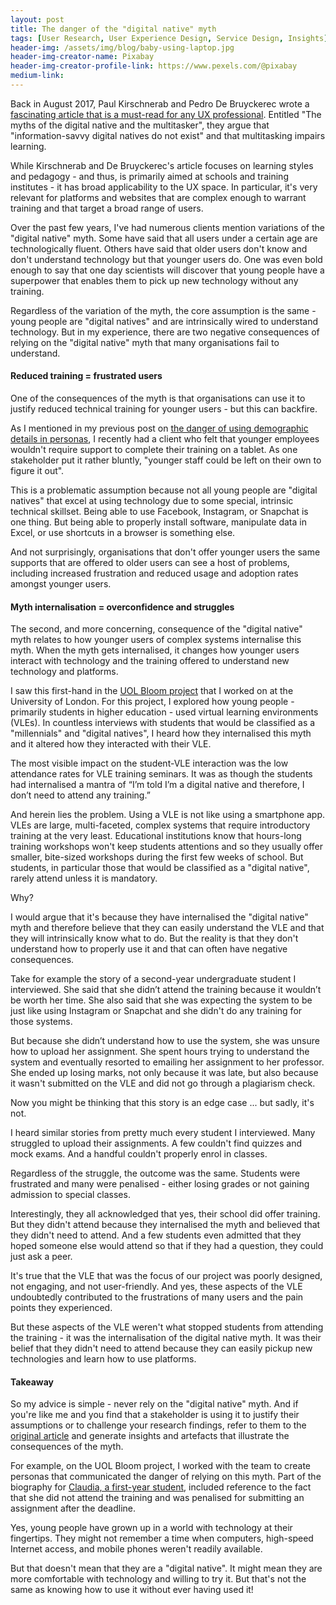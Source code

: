 ```yaml
---
layout: post
title: The danger of the "digital native" myth
tags: [User Research, User Experience Design, Service Design, Insights]
header-img: /assets/img/blog/baby-using-laptop.jpg
header-img-creator-name: Pixabay
header-img-creator-profile-link: https://www.pexels.com/@pixabay
medium-link:
---
```


Back in August 2017, Paul Kirschnerab and Pedro De Bruyckerec wrote a [fascinating article that is a must-read for any UX professional](https://www.sciencedirect.com/science/article/pii/S0742051X16306692). Entitled "The myths of the digital native and the multitasker", they argue that "information-savvy digital natives do not exist" and that multitasking impairs learning.

While Kirschnerab and De Bruyckerec's article focuses on learning styles and pedagogy - and thus, is primarily aimed at schools and training institutes - it has broad applicability to the UX space. In particular, it's very relevant for platforms and websites that are complex enough to warrant training and that target a broad range of users.

Over the past few years, I've had numerous clients mention variations of the "digital native" myth. Some have said that all users under a certain age are technologically fluent. Others have said that older users don't know and don't understand technology but that younger users do. One was even bold enough to say that one day scientists will discover that young people have a superpower that enables them to pick up new technology without any training.

Regardless of the variation of the myth, the core assumption is the same - young people are "digital natives" and are intrinsically wired to understand technology. But in my experience, there are two negative consequences of relying on the "digital native" myth that many organisations fail to understand.

#### Reduced training = frustrated users

One of the consequences of the myth is that organisations can use it to justify reduced technical training for younger users - but this can backfire.

As I mentioned in my previous post on [the danger of using demographic details in personas](http://andrewhercules.com/2018/05/12/why-i-avoid-demographic-details-in-my-personas/), I recently had a client who felt that younger employees wouldn't require support to complete their training on a tablet. As one stakeholder put it rather bluntly, "younger staff could be left on their own to figure it out".

This is a problematic assumption because not all young people are "digital natives" that excel at using technology due to some special, intrinsic technical skillset. Being able to use Facebook, Instagram, or Snapchat is one thing. But being able to properly install software, manipulate data in Excel, or use shortcuts in a browser is something else.

And not surprisingly, organisations that don't offer younger users the same supports that are offered to older users can see a host of problems, including increased frustration and reduced usage and adoption rates amongst younger users.

#### Myth internalisation = overconfidence and struggles

The second, and more concerning, consequence of the "digital native" myth relates to how younger users of complex systems internalise this myth. When the myth gets internalised, it changes how younger users interact with technology and the training offered to understand new technology and platforms.

I saw this first-hand in the [UOL Bloom project](http://andrewhercules.com/portfolio/bloom/) that I worked on at the University of London. For this project, I explored how young people - primarily students  in higher education - used virtual learning environments (VLEs). In countless interviews with students that would be classified as a "millennials" and "digital natives", I heard how they internalised this myth and it altered how they interacted with their VLE.

The most visible impact on the student-VLE interaction was the low attendance rates for VLE training seminars. It was as though the students had internalised a mantra of “I’m told I’m a digital native and therefore, I don’t need to attend any training.”

And herein lies the problem. Using a VLE is not like using a smartphone app. VLEs are large, multi-faceted, complex systems that require introductory training at the very least. Educational institutions know that hours-long training workshops won't keep students attentions and so they usually offer smaller, bite-sized workshops during the first few weeks of school.  But students, in particular those that would be classified as a "digital native", rarely attend unless it is mandatory.

Why?

I would argue that it's because they have internalised the "digital native" myth and therefore believe that they can easily understand the VLE and that they will intrinsically know what to do. But the reality is that they don't understand how to properly use it and that can often have negative consequences.

Take for example the story of a second-year undergraduate student I interviewed.  She said that she didn’t attend the training because it wouldn’t be worth her time. She also said that she was expecting the system to be just like using Instagram or Snapchat and she didn't do any training for those systems.

But because she didn’t understand how to use the system, she was unsure how to upload her assignment. She spent hours trying to understand the system and eventually resorted to emailing her assignment to her professor. She ended up losing marks, not only because it was late, but also because it wasn't submitted on the VLE and did not go through a plagiarism check.

Now you might be thinking that this story is an edge case ... but sadly, it's not.

I heard similar stories from pretty much every student I interviewed. Many struggled to upload their assignments. A few couldn't find quizzes and mock exams. And a handful couldn't properly enrol in classes.

Regardless of the struggle, the outcome was the same. Students were frustrated and many were penalised - either losing grades or not gaining admission to special classes.

Interestingly, they all acknowledged that yes, their school did offer training. But they didn't attend because they internalised the myth and believed that they didn't need to attend. And a few students even admitted that they hoped someone else would attend so that if they had a question, they could just ask a peer.

It's true that the VLE that was the focus of our project was poorly designed, not engaging, and not user-friendly. And yes, these aspects of the VLE undoubtedly contributed to the frustrations of many users and the pain points they experienced.

But these aspects of the VLE weren't what stopped students from attending the training - it was the internalisation of the digital native myth. It was their belief that they didn't need to attend because they can easily pickup new technologies and learn how to use platforms.

#### Takeaway

So my advice is simple - never rely on the "digital native" myth. And if you're like me and you find that a stakeholder is using it to justify their assumptions or to challenge your research findings, refer to them to the [original article](https://www.sciencedirect.com/science/article/pii/S0742051X16306692) and generate insights and artefacts that illustrate the consequences of the myth.

For example, on the UOL Bloom project, I worked with the team to create personas that communicated the danger of relying on this myth. Part of the biography for [Claudia, a first-year student](http://andrewhercules.com/assets/docs/portfolio/bloom/bloom_sample_personas.pdf), included reference to the fact that she did not attend the training and was penalised for submitting an assignment after the deadline.

Yes, young people have grown up in a world with technology at their fingertips. They might not  remember a time when computers, high-speed Internet access, and mobile phones weren't readily available.

But that doesn't mean that they are a "digital native". It might mean they are more comfortable with technology and willing to try it. But that's not the same as knowing how to use it without ever having used it!
